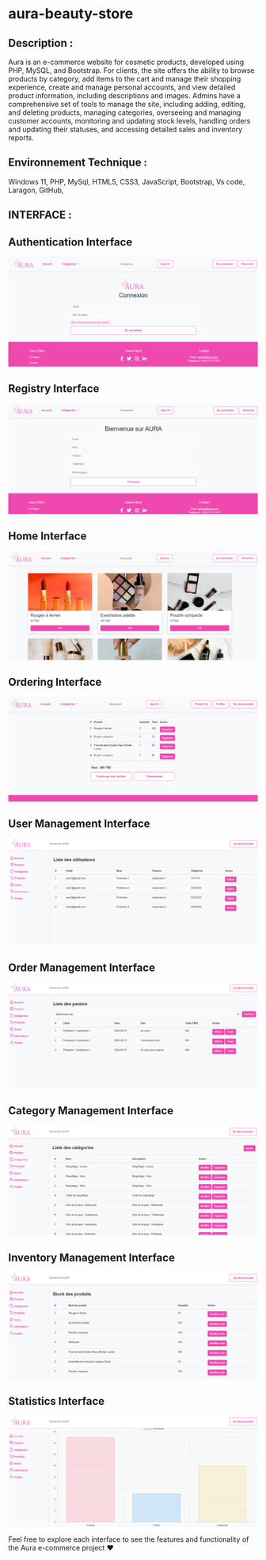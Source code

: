 # aura-beauty-store

## Description : 
Aura is an e-commerce website for cosmetic products, developed using PHP, MySQL, and Bootstrap.
For clients, the site offers the ability to browse products by category, add items to the cart and manage their shopping experience, create and manage personal accounts, and view detailed product information, including descriptions and images. Admins have a comprehensive set of tools to manage the site, including adding, editing, and deleting products, managing categories, overseeing and managing customer accounts, monitoring and updating stock levels, handling orders and updating their statuses, and accessing detailed sales and inventory reports.
## Environnement Technique :
Windows 11, PHP, MySql, HTML5, CSS3, JavaScript, Bootstrap, Vs code, Laragon, GitHub, 
## INTERFACE : 
## Authentication Interface
![Authentication Interface](https://github.com/yessminbd/aura-beauty-store/blob/main/aura/interfaces/Auth.png)

## Registry Interface
![Registry Interface](https://github.com/yessminbd/aura-beauty-store/blob/main/aura/interfaces/Register.png)

## Home Interface
![Home Interface](https://github.com/yessminbd/aura-beauty-store/blob/main/aura/interfaces/Home.png)

## Ordering Interface
![Ordering Interface](https://github.com/yessminbd/aura-beauty-store/blob/main/aura/interfaces/Order.png)

## User Management Interface
![User Management Interface](https://github.com/yessminbd/aura-beauty-store/blob/main/aura/interfaces/Users.png)

## Order Management Interface
![Order Management Interface](https://github.com/yessminbd/aura-beauty-store/blob/main/aura/interfaces/Paniers.png)

## Category Management Interface
![Category Management Interface](https://github.com/yessminbd/aura-beauty-store/blob/main/aura/interfaces/Categories.png)

## Inventory Management Interface
![Inventory Management Interface](https://github.com/yessminbd/aura-beauty-store/blob/main/aura/interfaces/Stocks.png)

## Statistics Interface
![Statistics Interface](https://github.com/yessminbd/aura-beauty-store/blob/main/aura/interfaces/Statistics.png)


Feel free to explore each interface to see the features and functionality of the Aura e-commerce project ❤️
